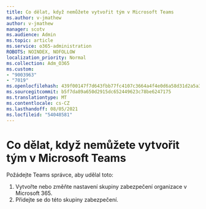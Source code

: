 ```yaml
---
title: Co dělat, když nemůžete vytvořit tým v Microsoft Teams
ms.author: v-jmathew
author: v-jmathew
manager: scotv
ms.audience: Admin
ms.topic: article
ms.service: o365-administration
ROBOTS: NOINDEX, NOFOLLOW
localization_priority: Normal
ms.collection: Adm_O365
ms.custom:
- "9003963"
- "7019"
ms.openlocfilehash: 439f00147f7d643fbb77fc4107c3664a4f4e0d6a58d31d2a5a33599fab16185f
ms.sourcegitcommit: b5f7da89a650d2915dc652449623c78be6247175
ms.translationtype: MT
ms.contentlocale: cs-CZ
ms.lasthandoff: 08/05/2021
ms.locfileid: "54048581"
---
```

# <a name="what-to-do-if-you-cant-create-a-team-in-microsoft-teams"></a>Co dělat, když nemůžete vytvořit tým v Microsoft Teams

Požádejte Teams správce, aby udělal toto:

1. Vytvořte nebo změňte nastavení skupiny zabezpečení organizace v Microsoft 365.
2. Přidejte se do této skupiny zabezpečení.
